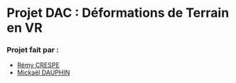 # Projet DAC : Déformations de Terrain en VR

### Projet fait par : 
- [Rémy CRESPE](https://github.com/RemyCrespe)
- [Mickaël DAUPHIN](https://github.com/MickaelDauphin)
